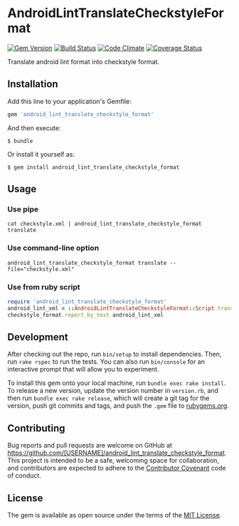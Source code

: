# AndroidLintTranslateCheckstyleFormat

[![Gem Version](https://badge.fury.io/rb/android_lint_translate_checkstyle_format.svg)](http://badge.fury.io/rb/android_lint_translate_checkstyle_format)
[![Build Status](https://travis-ci.org/noboru-i/android_lint_translate_checkstyle_format.svg)](https://travis-ci.org/noboru-i/android_lint_translate_checkstyle_format)
[![Code Climate](https://codeclimate.com/github/noboru-i/android_lint_translate_checkstyle_format/badges/gpa.svg)](https://codeclimate.com/github/noboru-i/android_lint_translate_checkstyle_format)
[![Coverage Status](https://coveralls.io/repos/noboru-i/android_lint_translate_checkstyle_format/badge.svg)](https://coveralls.io/r/noboru-i/android_lint_translate_checkstyle_format)

Translate android lint format into checkstyle format.

## Installation

Add this line to your application's Gemfile:

```ruby
gem 'android_lint_translate_checkstyle_format'
```

And then execute:

    $ bundle

Or install it yourself as:

    $ gem install android_lint_translate_checkstyle_format

## Usage

### Use pipe

```
cat checkstyle.xml | android_lint_translate_checkstyle_format translate
```

### Use command-line option

```
android_lint_translate_checkstyle_format translate --file="checkstyle.xml"
```

### Use from ruby script

```ruby
require 'android_lint_translate_checkstyle_format'
android_lint_xml = ::AndroidLintTranslateCheckstyleFormat::Script.translate('<?xml ...')
checkstyle_format.report_by_text android_lint_xml
```

## Development

After checking out the repo, run `bin/setup` to install dependencies. Then, run `rake rspec` to run the tests. You can also run `bin/console` for an interactive prompt that will allow you to experiment.

To install this gem onto your local machine, run `bundle exec rake install`. To release a new version, update the version number in `version.rb`, and then run `bundle exec rake release`, which will create a git tag for the version, push git commits and tags, and push the `.gem` file to [rubygems.org](https://rubygems.org).

## Contributing

Bug reports and pull requests are welcome on GitHub at https://github.com/[USERNAME]/android_lint_translate_checkstyle_format. This project is intended to be a safe, welcoming space for collaboration, and contributors are expected to adhere to the [Contributor Covenant](contributor-covenant.org) code of conduct.


## License

The gem is available as open source under the terms of the [MIT License](http://opensource.org/licenses/MIT).
